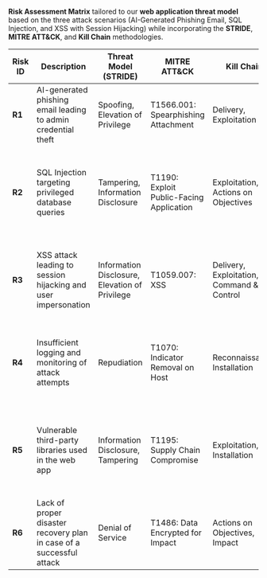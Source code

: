 **Risk Assessment Matrix** tailored to our **web application threat model** based on the three attack scenarios (AI-Generated Phishing Email, SQL Injection, and XSS with Session Hijacking) while incorporating the **STRIDE**, **MITRE ATT&CK**, and **Kill Chain** methodologies.

| **Risk ID** | **Description**                                             | **Threat Model (STRIDE)**          | **MITRE ATT&CK**                        | **Kill Chain**                              | **Severity** | **Likelihood** | **Impact** | **Mitigation Plan**                                                   |
|-------------|-------------------------------------------------------------|------------------------------------|-----------------------------------------|--------------------------------------------|--------------|----------------|------------|-----------------------------------------------------------------------|
| **R1**      | AI-generated phishing email leading to admin credential theft | Spoofing, Elevation of Privilege   | T1566.001: Spearphishing Attachment     | Delivery, Exploitation                     | High         | Medium         | High       | Implement email filtering, anti-phishing training, and MFA for admins. |
| **R2**      | SQL Injection targeting privileged database queries          | Tampering, Information Disclosure  | T1190: Exploit Public-Facing Application| Exploitation, Actions on Objectives        | High         | High           | High       | Use parameterized queries, sanitize inputs, and regularly update database security patches. |
| **R3**      | XSS attack leading to session hijacking and user impersonation | Information Disclosure, Elevation of Privilege | T1059.007: XSS                     | Delivery, Exploitation, Command & Control | High         | Medium         | High       | Implement proper input validation and sanitization, use secure cookies (HttpOnly, SameSite). |
| **R4**      | Insufficient logging and monitoring of attack attempts       | Repudiation                        | T1070: Indicator Removal on Host        | Reconnaissance, Installation               | High         | Medium         | High       | Implement comprehensive logging (SIEM), integrate with real-time monitoring systems like Splunk. |
| **R5**      | Vulnerable third-party libraries used in the web app         | Information Disclosure, Tampering  | T1195: Supply Chain Compromise          | Exploitation, Installation                 | Medium       | High           | Medium     | Regularly update and patch third-party libraries, monitor CVEs (Common Vulnerabilities and Exposures). |
| **R6**      | Lack of proper disaster recovery plan in case of a successful attack | Denial of Service              | T1486: Data Encrypted for Impact        | Actions on Objectives, Impact              | High         | Medium         | High       | Develop a robust disaster recovery and incident response plan, conduct regular tests. |
